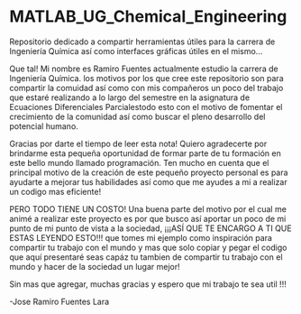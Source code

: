 # MATLAB_UG_Chemical_Engineering

Repositorio dedicado a compartir herramientas útiles para la carrera de Ingeniería Química 
así como interfaces gráficas útiles en el mismo...

Que tal! Mi nombre es Ramiro Fuentes actualmente estudio la carrera de Ingeniería Química.
los motivos por los que cree este repositorio son para compartir la comuidad así como con mis compañeros un poco del trabajo
que estaré realizando a lo largo del semestre en la asignatura de Ecuaciones Diferenciales Parcialestodo esto con el motivo 
de fomentar el crecimiento de la comunidad así como buscar el pleno desarrollo del potencial humano.

Gracias por darte el tiempo de leer esta nota! 
Quiero agradecerte por brindarme esta pequeña oportunidad de formar parte de tu formación en este bello mundo llamado 
programación. Ten mucho en cuenta que el principal motivo de la creación de este pequeño proyecto personal es para ayudarte a 
mejorar tus habilidades así como que me ayudes a mi a realizar un codigo mas eficiente!

PERO TODO TIENE UN COSTO! 
Una buena parte del motivo por el cual me animé a realizar este proyecto es por que busco así aportar un poco de mi punto de 
mi punto de vista a la sociedad, ¡¡¡ASÍ QUE TE ENCARGO A TI QUE ESTAS LEYENDO ESTO!!! que tomes mi ejemplo como inspiración 
para compartir tu trabajo con el mundo y mas que solo copiar y pegar el codigo que aquí presentaré seas capáz tu tambien de 
compartir tu trabajo con el mundo y hacer de la sociedad un lugar mejor!

Sin mas que agregar, muchas gracias y espero que mi trabajo te sea util !!!

-Jose Ramiro Fuentes Lara
